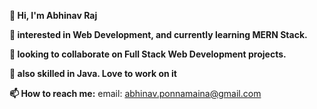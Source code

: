 **👋 Hi, I'm Abhinav Raj**

**👀 interested in Web Development, and currently learning MERN Stack.**

**🌱 looking to collaborate on Full Stack Web Development projects.**

**💞️ also skilled in Java. Love to work on it**

**📫 How to reach me:**
 email: abhinav.ponnamaina@gmail.com


<!---
AbhinavRaj-7769/AbhinavRaj-7769 is a ✨ special ✨ repository because its `README.md` (this file) appears on your GitHub profile.
You can click the Preview link to take a look at your changes.
--->
